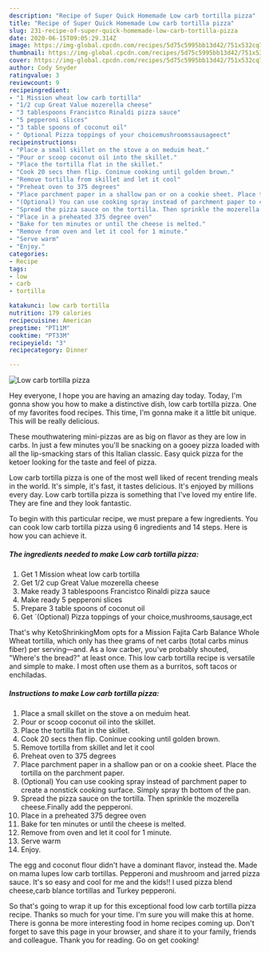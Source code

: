 ```yaml
---
description: "Recipe of Super Quick Homemade Low carb tortilla pizza"
title: "Recipe of Super Quick Homemade Low carb tortilla pizza"
slug: 231-recipe-of-super-quick-homemade-low-carb-tortilla-pizza
date: 2020-06-15T09:05:29.314Z
image: https://img-global.cpcdn.com/recipes/5d75c5995bb13d42/751x532cq70/low-carb-tortilla-pizza-recipe-main-photo.jpg
thumbnail: https://img-global.cpcdn.com/recipes/5d75c5995bb13d42/751x532cq70/low-carb-tortilla-pizza-recipe-main-photo.jpg
cover: https://img-global.cpcdn.com/recipes/5d75c5995bb13d42/751x532cq70/low-carb-tortilla-pizza-recipe-main-photo.jpg
author: Cody Snyder
ratingvalue: 3
reviewcount: 9
recipeingredient:
- "1 Mission wheat low carb tortilla"
- "1/2 cup Great Value mozerella cheese"
- "3 tablespoons Francistco Rinaldi pizza sauce"
- "5 pepperoni slices"
- "3 table spoons of coconut oil"
- " Optional Pizza toppings of your choicemushroomssausageect"
recipeinstructions:
- "Place a small skillet on the stove a on meduim heat."
- "Pour or scoop coconut oil into the skillet."
- "Place the tortilla flat in the skillet."
- "Cook 20 secs then flip. Coninue cooking until golden brown."
- "Remove tortilla from skillet and let it cool"
- "Preheat oven to 375 degrees"
- "Place parchment paper in a shallow pan or on a cookie sheet. Place the tortilla on the parchment paper."
- "(Optional) You can use cooking spray instead of parchment paper to create a nonstick cooking surface. Simply spray th bottom of the pan."
- "Spread the pizza sauce on the tortilla. Then sprinkle the mozerella cheese.Finally add the pepperoni."
- "Place in a preheated 375 degree oven"
- "Bake for ten minutes or until the cheese is melted."
- "Remove from oven and let it cool for 1 minute."
- "Serve warm"
- "Enjoy."
categories:
- Recipe
tags:
- low
- carb
- tortilla

katakunci: low carb tortilla 
nutrition: 179 calories
recipecuisine: American
preptime: "PT11M"
cooktime: "PT33M"
recipeyield: "3"
recipecategory: Dinner

---
```



![Low carb tortilla pizza](https://img-global.cpcdn.com/recipes/5d75c5995bb13d42/751x532cq70/low-carb-tortilla-pizza-recipe-main-photo.jpg)

Hey everyone, I hope you are having an amazing day today. Today, I'm gonna show you how to make a distinctive dish, low carb tortilla pizza. One of my favorites food recipes. This time, I'm gonna make it a little bit unique. This will be really delicious.

These mouthwatering mini-pizzas are as big on flavor as they are low in carbs. In just a few minutes you&#39;ll be snacking on a gooey pizza loaded with all the lip-smacking stars of this Italian classic. Easy quick pizza for the ketoer looking for the taste and feel of pizza.

Low carb tortilla pizza is one of the most well liked of recent trending meals in the world. It's simple, it's fast, it tastes delicious. It's enjoyed by millions every day. Low carb tortilla pizza is something that I've loved my entire life. They are fine and they look fantastic.


To begin with this particular recipe, we must prepare a few ingredients. You can cook low carb tortilla pizza using 6 ingredients and 14 steps. Here is how you can achieve it.

<!--inarticleads1-->

##### The ingredients needed to make Low carb tortilla pizza:

1. Get 1 Mission wheat low carb tortilla
1. Get 1/2 cup Great Value mozerella cheese
1. Make ready 3 tablespoons Francistco Rinaldi pizza sauce
1. Make ready 5 pepperoni slices
1. Prepare 3 table spoons of coconut oil
1. Get  `(Optional) Pizza toppings of your choice,mushrooms,sausage,ect


That&#39;s why KetoShrinkingMom opts for a Mission Fajita Carb Balance Whole Wheat tortilla, which only has thee grams of net carbs (total carbs minus fiber) per serving—and. As a low carber, you&#39;ve probably shouted, &#34;Where&#39;s the bread?&#34; at least once. This low carb tortilla recipe is versatile and simple to make. I most often use them as a burritos, soft tacos or enchiladas. 

<!--inarticleads2-->

##### Instructions to make Low carb tortilla pizza:

1. Place a small skillet on the stove a on meduim heat.
1. Pour or scoop coconut oil into the skillet.
1. Place the tortilla flat in the skillet.
1. Cook 20 secs then flip. Coninue cooking until golden brown.
1. Remove tortilla from skillet and let it cool
1. Preheat oven to 375 degrees
1. Place parchment paper in a shallow pan or on a cookie sheet. Place the tortilla on the parchment paper.
1. (Optional) You can use cooking spray instead of parchment paper to create a nonstick cooking surface. Simply spray th bottom of the pan.
1. Spread the pizza sauce on the tortilla. Then sprinkle the mozerella cheese.Finally add the pepperoni.
1. Place in a preheated 375 degree oven
1. Bake for ten minutes or until the cheese is melted.
1. Remove from oven and let it cool for 1 minute.
1. Serve warm
1. Enjoy.


The egg and coconut flour didn&#39;t have a dominant flavor, instead the. Made on mama lupes low carb tortillas. Pepperoni and mushroom and jarred pizza sauce. It&#39;s so easy and cool for me and the kids!! I used pizza blend cheese,carb blance tortillas and Turkey pepperoni. 

So that's going to wrap it up for this exceptional food low carb tortilla pizza recipe. Thanks so much for your time. I'm sure you will make this at home. There is gonna be more interesting food in home recipes coming up. Don't forget to save this page in your browser, and share it to your family, friends and colleague. Thank you for reading. Go on get cooking!
